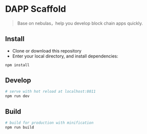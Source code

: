 # DAPP Scaffold

> Base on nebulas，help you develop block chain apps quickly.


## Install

 - Clone or download this repository
 - Enter your local directory, and install dependencies:

``` bash
npm install
```

## Develop

``` bash
# serve with hot reload at localhost:8011
npm run dev
```

## Build

``` bash
# build for production with minification
npm run build
```
